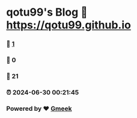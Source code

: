 # qotu99's Blog :link: https://qotu99.github.io 
### :page_facing_up: [1](https://qotu99.github.io/tag.html) 
### :speech_balloon: 0 
### :hibiscus: 21 
### :alarm_clock: 2024-06-30 00:21:45 
### Powered by :heart: [Gmeek](https://github.com/Meekdai/Gmeek)
